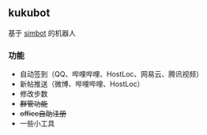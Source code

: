 ## kukubot
基于 [simbot](https://github.com/ForteScarlet/simpler-robot) 的机器人

### 功能
* 自动签到（QQ、哔哩哔哩、HostLoc、网易云、腾讯视频）
* 新帖推送（微博、哔哩哔哩、HostLoc）
* 修改步数
* ~~群管功能~~
* ~~office自助注册~~
* 一些小工具